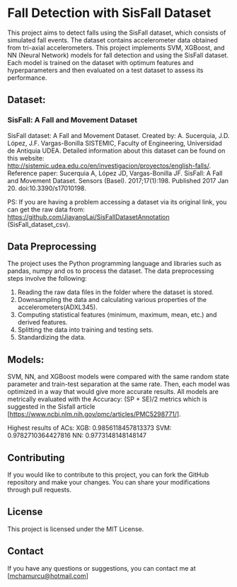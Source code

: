 # Fall Detection with SisFall Dataset

This project aims to detect falls using the SisFall dataset, which consists of simulated fall events. The dataset contains accelerometer data obtained from tri-axial accelerometers. This project implements SVM, XGBoost, and NN (Neural Network) models for fall detection and using the SisFall dataset. Each model is trained on the dataset with optimum features and hyperparameters and then evaluated on a test dataset to assess its performance.

## Dataset: 
### SisFall: A Fall and Movement Dataset
SisFall dataset: A Fall and Movement Dataset. Created by: A. Sucerquia, J.D. López, J.F. Vargas-Bonilla SISTEMIC, Faculty of Engineering, Universidad de Antiquia UDEA. Detailed information about this dataset can be found on this website: http://sistemic.udea.edu.co/en/investigacion/proyectos/english-falls/. Reference paper: Sucerquia A, López JD, Vargas-Bonilla JF. SisFall: A Fall and Movement Dataset. Sensors (Basel). 2017;17(1):198. Published 2017 Jan 20. doi:10.3390/s17010198.

PS: If you are having a problem accessing a dataset via its original link, you can get the raw data from: https://github.com/JiayangLai/SisFallDatasetAnnotation (SisFall_dataset_csv).


## Data Preprocessing

The project uses the Python programming language and libraries such as pandas, numpy and os to process the dataset. The data preprocessing steps involve the following:

1. Reading the raw data files in the folder where the dataset is stored.
2. Downsampling the data and calculating various properties of the accelerometers(ADXL345).
3. Computing statistical features (minimum, maximum, mean, etc.) and derived features.
4. Splitting the data into training and testing sets.
5. Standardizing the data.


## Models:
SVM, NN, and XGBoost models were compared with the same random state parameter and train-test separation at the same rate. Then, each model was optimized in a way that would give more accurate results. All models are metrically evaluated with the Accuracy: (SP + SE)/2 metrics which is suggested in the Sisfall article [https://www.ncbi.nlm.nih.gov/pmc/articles/PMC5298771/].

Highest results of ACs:
XGB: 0.9856118457813373
SVM: 0.9782710364427816
NN: 0.9773148148148147


## Contributing

If you would like to contribute to this project, you can fork the GitHub repository and make your changes. You can share your modifications through pull requests.

## License

This project is licensed under the MIT License.

## Contact

If you have any questions or suggestions, you can contact me at [mchamurcu@hotmail.com]


